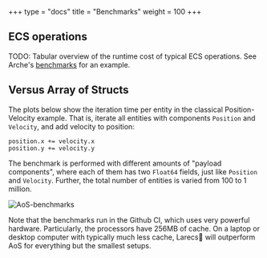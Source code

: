 +++
type = "docs"
title = "Benchmarks"
weight = 100
+++

## ECS operations

TODO: Tabular overview of the runtime cost of typical ECS operations.
See Arche's [benchmarks](https://mlange-42.github.io/arche/background/benchmarks/) for an example.

## Versus Array of Structs

The plots below show the iteration time per entity in the classical Position-Velocity example.
That is, iterate all entities with components `Position` and `Velocity`, and add velocity to position:

```mojo
position.x += velocity.x
position.y += velocity.y
```

The benchmark is performed with different amounts of "payload components",
where each of them has two `Float64` fields, just like `Position` and `Velocity`.
Further, the total number of entities is varied from 100 to 1 million.

![AoS-benchmarks](images/aos_benchmark.svg)

Note that the benchmarks run in the Github CI, 
which uses very powerful hardware.
Particularly, the processors have 256MB of cache.
On a laptop or desktop computer with typically much less cache,
Larecs🌲 will outperform AoS for everything but the smallest setups.
